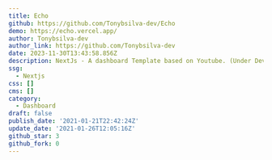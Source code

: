 ```yaml
---
title: Echo
github: https://github.com/Tonybsilva-dev/Echo
demo: https://echo.vercel.app/
author: Tonybsilva-dev
author_link: https://github.com/Tonybsilva-dev
date: 2023-11-30T13:43:58.856Z
description: NextJs - A dashboard Template based on Youtube. (Under Development)
ssg:
  - Nextjs
css: []
cms: []
category:
  - Dashboard
draft: false
publish_date: '2021-01-21T22:42:24Z'
update_date: '2021-01-26T12:05:16Z'
github_star: 3
github_fork: 0
---
```

